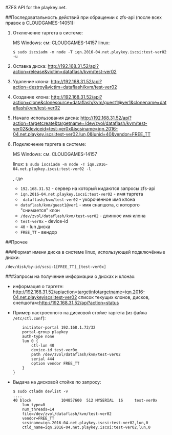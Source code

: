 #ZFS API for the playkey.net.

##Последоватальность действий при обращении с zfs-api (после всех правок в CLOUDGAMES-14051):

1. Отключение таргета в системе:

    MS Windows: см: CLOUDGAMES-14157
    linux:

    ```$ sudo iscsiadm -m node -T iqn.2016-04.net.playkey.iscsi:test-ver02 -u```

2. Оставка диска: http://192.168.31.52/api?action=release&victim=dataflash/kvm/test-ver02
3. Удаление клона: http://192.168.31.52/api?action=destroy&victim=dataflash/kvm/test-ver02
4. Создание клона: http://192.168.31.52/api?action=clone&clonesource=dataflash/kvm/guest1@ver1&clonename=dataflash/kvm/test-ver02
5. Начало использования диска: http://192.168.31.52/api?action=targetcreate&targetname=/dev/zvol/dataflash/kvm/test-ver02&deviceid=test-ver0x&iscsiname=iqn.2016-04.net.playkey.iscsi:test-ver02,lun,0&lunid=40&vendor=FREE_TT
6. Подключение таргета в системе:

    MS Windows: см. CLOUDGAMES-14157

    linux:
    ```$ sudo iscsiadm -m node -T iqn.2016-04.net.playkey.iscsi:test-ver02 -l```

    , где
    - `192.168.31.52` - сервер на который кидаются запросы zfs-api
    - `iqn.2016-04.net.playkey.iscsi:test-ver02` - имя таргета
    - ` dataflash/kvm/test-ver02` - укороченное имя клона
    - `dataflash/kvm/guest1@ver1` - имя снапшота, с которого "снимается" клон
    - `/dev/zvol/dataflash/kvm/test-ver02` - длинное имя клона
    - `test-ver0x` - device-id
    - `40` - lun диска
    - `FREE_TT` - вендор

##Прочее

###Формат имени диска в системе linux, использующей подключённые диски:

```/dev/disk/by-id/scsi-1[FREE_TT]_[test-ver0x]```

###Запросы на получение информации о дисках и клонах:

- информация о таргете: http://192.168.31.52/apiaction=targetinfotargetname=iqn.2016-04.net.playkeyiscsi:test-ver02
список текущих клонов, дисков, снепшотам:http://192.168.31.52/api?action=status

- Пример настроенного на дисковой стойке таргета (из файла `/etc/ctl.conf`):

    ```target iqn.2016-04.net.playkey.iscsi:test-ver02 {
        initiator-portal 192.168.1.72/32
        portal-group playkey
        auth-type none
        lun 0 {
            ctl-lun 40
            device-id test-ver0x
            path /dev/zvol/dataflash/kvm/test-ver02
            serial 444
            option vendor FREE_TT
        }
    }
    ```

- Выдача на дисковой стойке по запросу:

    ```
    $ sudo ctladm devlist -v
    ....
    40 block             104857600  512 MYSERIAL  16     test-ver0x      
        lun_type=0
        num_threads=14
        file=/dev/zvol/dataflash/kvm/test-ver02
        vendor=FREE_TT
        scsiname=iqn.2016-04.net.playkey.iscsi:test-ver02,lun,0
        ctld_name=iqn.2016-04.net.playkey.iscsi:test-ver02,lun,0
    ```
